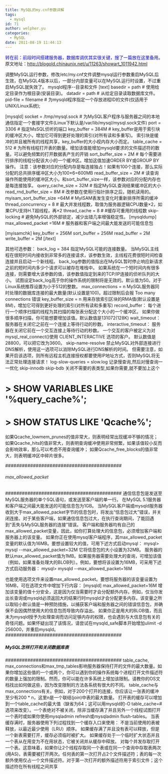 ```yaml
---
title: MySQL的my.cnf参数详解
tags:
  - mysql
id: 71
author: welpher.yu
categories:
  - MySQL
date: 2011-08-19 11:44:13
---
```


<span style="color: #0000ff;">转在前：前段时间搭建服务器，数据库调优其实很关键，搜了一篇放在这里备用。</span>
原文地址：http://blogold.chinaunix.net/u/11263/showart_1011942.html

调整MySQL运行参数，修改/etc/my.cnf文件调整mysql运行参数重启MySQL后生效，在MySQL4版本以后，一部分内部变量可以在MySQL运行时设置，不过重启MySQL就失效了。
mysqld程序--目录和文件
[text]
basedir      = path          # 使用给定目录作为根目录(安装目录)。
datadir      = path          # 从给定目录读取数据库文件。
pid-file     = filename      # 为mysqld程序指定一个存放进程ID的文件(仅适用于UNIX/Linux系统);

[mysqld]
socket = /tmp/mysql.sock     # 为MySQL客户程序与服务器之间的本地通信指定一个套接字文件(Linux下默认是/var/lib/mysql/mysql.sock文件)
port             = 3306      # 指定MsSQL侦听的端口
key_buffer       = 384M      # key_buffer是用于索引块的缓冲区大小，增加它可得到更好处理的索引(对所有读和多重写)。
索引块是缓冲的并且被所有的线程共享，key_buffer的大小视内存大小而定。
table_cache      = 512       # 为所有线程打开表的数量。增加该值能增加mysqld要求的文件描述符的数量。可以避免频繁的打开数据表产生的开销
sort_buffer_size = 2M        # 每个需要进行排序的线程分配该大小的一个缓冲区。增加这值加速ORDER BY或GROUP BY操作。
注意：该参数对应的分配内存是每连接独占！如果有100个连接，那么实际分配的总共排序缓冲区大小为100×6=600MB
read_buffer_size = 2M        # 读查询操作所能使用的缓冲区大小。和sort_buffer_size一样，该参数对应的分配内存也是每连接独享。
query_cache_size = 32M       # 指定MySQL查询结果缓冲区的大小
read_rnd_buffer_size    = 8M # 改参数在使用行指针排序之后，随机读用的。
myisam_sort_buffer_size =64M # MyISAM表发生变化时重新排序所需的缓冲
thread_concurrency      = 8  # 最大并发线程数，取值为服务器逻辑CPU数量×2，如果CPU支持H.T超线程，再×2
thread_cache            = 8  # #缓存可重用的线程数
skip-locking                 # 避免MySQL的外部锁定，减少出错几率增强稳定性。
[mysqldump]
max_allowed_packet      =16M # 服务器和客户端之间最大能发送的可能信息包

[myisamchk]
key_buffer   = 256M
sort_buffer  = 256M
read_buffer  = 2M
write_buffer = 2M
[/text]

<!--more-->
其他可选参数：
back_log = 384
指定MySQL可能的连接数量。
当MySQL主线程在很短时间内接收到非常多的连接请求，该参数生效，主线程花费很短时间检查连接并且启动一个新线程。
back_log参数的值指出在MySQL暂时停止响应新请求之前的短时间内多少个请求可以被存在堆栈中。
如果系统在一个短时间内有很多连接，则需要增大该参数的值，该参数值指定到来的TCP/IP连接的侦听队列的大小。
试图设定back_log高于你的操作系统的限制将是无效的。默认值为50。对于Linux系统推荐设置为小于512的整数。
max_connections = n
MySQL服务器同时处理的数据库连接的最大数量(默认设置是100)。超过限制后会报 Too many connections 错误
key_buffer_size = n
用来存放索引区块的RMA值(默认设置是8M)，增加它可得到更好处理的索引(对所有读和多重写)
record_buffer：
每个进行一个顺序扫描的线程为其扫描的每张表分配这个大小的一个缓冲区。
如果你做很多顺序扫描，你可能想要增加该值。默认数值是131072(128K)
wait_timeout：
服务器在关闭它之前在一个连接上等待行动的秒数。
interactive_timeout：
服务器在关闭它前在一个交互连接上等待行动的秒数。
一个交互的客户被定义为对 mysql_real_connect()使用 CLIENT_INTERACTIVE 选项的客户。
默认数值是28800，可以把它改为3600。
skip-name-resolve
禁止MySQL对外部连接进行DNS解析，使用这一选项可以消除MySQL进行DNS解析的时间。
但需要注意，如果开启该选项，则所有远程主机连接授权都要使用IP地址方式，否则MySQL将无法正常处理连接请求！
log-slow-queries = slow.log
记录慢查询,然后对慢查询一一优化
skip-innodb
skip-bdb
关闭不需要的表类型,如果你需要,就不要加上这个

# &gt; SHOW VARIABLES LIKE '%query_cache%';
# &gt; SHOW STATUS LIKE 'Qcache%';
如果Qcache_lowmem_prunes的值非常大，则表明经常出现缓冲不够的情况；
如果Qcache_hits的值非常大，则表明查询缓冲使用非常频繁，如果该值较小反而会影响效率，那么可以考虑不用查询缓冲；
如果Qcache_free_blocks的值非常大，则表明缓冲区中碎片很多。

##########################################
######      max_allowed_packet      ######
##########################################
通信信息包是发送至MySQL服务器的单个SQL语句，或发送至客户端的单一行。
在MySQL 5.1服务器和客户端之间最大能发送的可能信息包为1GB。
当MySQL客户端或mysqld服务器收到大于max_allowed_packet字节的信息包时，将发出“信息包过大”错误，并关闭连接。对于某些客户端，如果通信信息包过大，在执行查询期间，了能回遇到“丢失与MySQL服务器的连接”错误。
客户端和服务器均有自己的max_allowed_packet变量，因此，如你打算处理大的信息包，必须增加客户端和服务器上的该变量。
如果你正在使用mysql客户端程序，其max_allowed_packet变量的默认值为16MB。要想设置较大的值，可用下述方式启动mysql：
mysql&gt; mysql --max_allowed_packet=32M
它将信息包的大小设置为32MB。
服务器的默认max_allowed_packet值为1MB。如果服务器需要处理大的查询，可增加该值（例如，如果准备处理大的BLOB列）。例如，要想将该设置为16MB，可采用下述方式启动服务器：
mysql&gt; mysqld --max_allowed_packet=16M

也能使用选项文件来设置max_allowed_packet。要想将服务器的该变量设置为16MB，可在选项文件中增加下行内容：
[mysqld]
max_allowed_packet=16M
增加该变量的值十分安全，这是因为仅当需要时才会分配额外内存。例如，仅当你发出长查询或mysqld必须返回大的结果行时mysqld才会分配更多内存。该变量之所以取较小默认值是一种预防措施，以捕获客户端和服务器之间的错误信息包，并确保不会因偶然使用大的信息包而导致内存溢出。
如果你正是用大的BLOB值，而且未为mysqld授予为处理查询而访问足够内存的权限，也会遇到与大信息包有关的奇怪问题。如果怀疑出现了该情况，请尝试在mysqld_safe脚本开始增加ulimit -d 256000，并重启mysqld。
##########################################
#####   MySQL怎样打开和关闭数据库表  #####
##########################################
table_cache, max_connections和max_tmp_tables影响服务器保持打开的文件的最大数量。如果你增加这些值的一个或两个，你可以遇到你的操作系统每个进程打开文件描述符的数量上强加的限制。然而，你可以能在许多系统上增加该限制。请教你的OS文档找出如何做这些，因为改变限制的方法各系统有很大的不同。
table_cache与max_connections有关。例如，对于200个打开的连接，你应该让一张表的缓冲至少有200 * n，这里n是一个联结(join)中表的最大数量。
打开表的缓存可以增加到一个table_cache的最大值（缺省为64；这可以用mysqld的-O table_cache=#选项来改变）。一个表绝对不被关闭，除非当缓存满了并且另外一个线程试图打开一个表时或如果你使用mysqladmin refresh或mysqladmin flush-tables。
当表缓存满时，服务器使用下列过程找到一个缓存入口来使用：
不是当前使用的表被释放，以最近最少使用（LRU）顺序。
如果缓存满了并且没有表可以释放，但是一个新表需要打开，缓存必须临时被扩大。
如果缓存处于一个临时扩大状态并且一个表从在用变为不在用状态，它被关闭并从缓存中释放。
对每个并发存取打开一个表。这意味着，如果你让2个线程存取同一个表或在同一个查询中存取表两次(用AS)，表需要被打开两次。任何表的第一次打开占2个文件描述符；表的每一次额外使用仅占一个文件描述符。对于第一次打开的额外描述符用于索引文件；这个描述符在所有线程之间共享